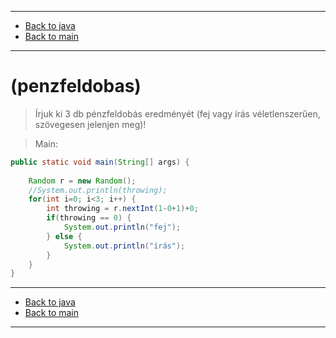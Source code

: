 
---

- [Back to java](../../java.md)
- [Back to main](../../../../README.md)

---

# (penzfeldobas)

> Írjuk ki 3 db pénzfeldobás eredményét 
> (fej vagy írás véletlenszerűen, szövegesen jelenjen meg)!

> Main:

```java
public static void main(String[] args) {
		
	Random r = new Random();
	//System.out.println(throwing);
	for(int i=0; i<3; i++) {
		int throwing = r.nextInt(1-0+1)+0;
		if(throwing == 0) {
			System.out.println("fej");
		} else {
			System.out.println("írás");
		}
	}
}
```

---

- [Back to java](../../java.md)
- [Back to main](../../../../README.md)

---
